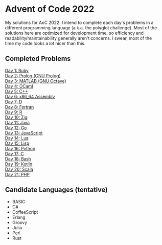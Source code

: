 # Advent of Code 2022

My solutions for AoC 2022. I intend to complete each day's problems in a different programming language (a.k.a. the
polyglot challenge). Most of the solutions here are optimized for development time, so efficiency and
readability/maintainability generally aren't concerns. I swear, most of the time my code looks a _lot_ nicer than this.

## Completed Problems

[Day 1: Ruby](./day01_ruby)  
[Day 2: Prolog (GNU Prolog)](./day02_prolog)  
[Day 3: MATLAB (GNU Octave)](./day03_octave)  
[Day 4: OCaml](./day04_ocaml)  
[Day 5: C++](./day05_cpp)  
[Day 6: x86_64 Assembly](./day06_x86)  
[Day 7: D](./day07_d)  
[Day 8: Fortran](./day08_fortran)  
[Day 9: R](./day09_r)  
[Day 10: Zig](./day10_zig)  
[Day 11: Java](./day11_java)  
[Day 12: Go](./day12_go)  
[Day 13: JavaScript](./day13_javascript)  
[Day 14: Lua](./day14_lua)  
[Day 15: Lisp](./day15_lisp)  
[Day 16: Python](./day16_python)  
[Day 17: C](./day17_c)  
[Day 18: Bash](./day18_bash)  
[Day 19: Kotlin](./day19_kotlin)  
[Day 20: Scala](./day20_scala)  
[Day 21: PHP](./day21_php)

## Candidate Languages (tentative)

- BASIC
- C#
- CoffeeScript
- Erlang
- Groovy
- Julia
- Perl
- Rust
